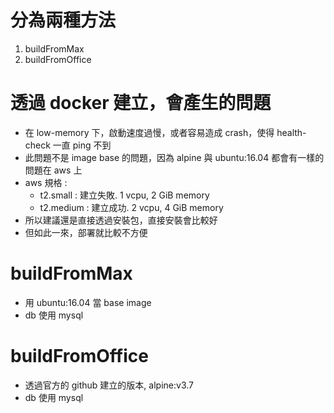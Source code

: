 # 分為兩種方法

1. buildFromMax
2. buildFromOffice

# 透過 docker 建立，會產生的問題
- 在 low-memory 下，啟動速度過慢，或者容易造成 crash，使得 health-check 一直 ping 不到
- 此問題不是 image base 的問題，因為 alpine 與 ubuntu:16.04 都會有一樣的問題在 aws 上
- aws 規格 : 
  - t2.small : 建立失敗. 1 vcpu, 2 GiB memory
  - t2.medium : 建立成功. 2 vcpu, 4 GiB memory
- 所以建議還是直接透過安裝包，直接安裝會比較好
- 但如此一來，部署就比較不方便

# buildFromMax

- 用 ubuntu:16.04 當 base image
- db 使用 mysql

# buildFromOffice

- 透過官方的 github 建立的版本, alpine:v3.7
- db 使用 mysql